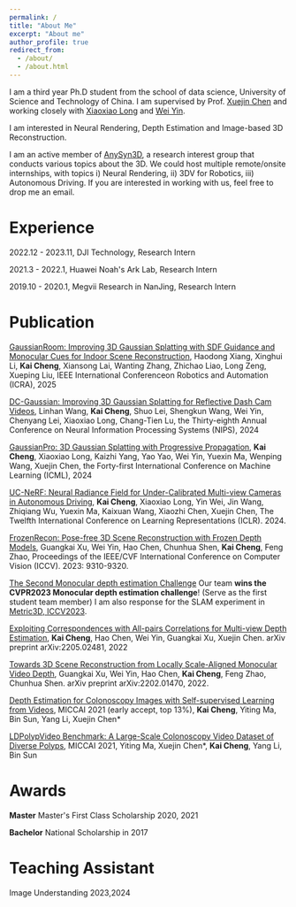 ```yaml
---
permalink: /
title: "About Me"
excerpt: "About me"
author_profile: true
redirect_from: 
  - /about/
  - /about.html
---
```


I am a third year Ph.D student from the school of data science, University of Science and Technology of China. I am supervised by Prof. [Xuejin Chen](http://staff.ustc.edu.cn/~xjchen99/) and working closely with [Xiaoxiao Long](https://www.xxlong.site/) and [Wei Yin](https://yvanyin.net/).

I am interested in Neural Rendering, Depth Estimation and Image-based 3D Reconstruction.

I am an active member of [AnySyn3D](https://anysyn3d.github.io/), a research interest group that conducts various topics about the 3D. We could host multiple remote/onsite internships, with topics i) Neural Rendering, ii) 3DV for Robotics, iii) Autonomous Driving. If you are interested in working with us, feel free to drop me an email.

Experience
======
2022.12 - 2023.11, DJI Technology, Research Intern

2021.3 - 2022.1, Huawei Noah's Ark Lab, Research Intern

2019.10 - 2020.1, Megvii Research in NanJing, Research Intern

Publication
======
[GaussianRoom: Improving 3D Gaussian Splatting with SDF Guidance and Monocular Cues for Indoor Scene Reconstruction]([https://github.com/xhd0612/GaussianRoom]), Haodong Xiang, Xinghui Li, **Kai Cheng**, Xiansong Lai, Wanting Zhang, Zhichao Liao, Long Zeng, Xueping Liu, IEEE International Conferenceon Robotics and Automation (ICRA), 2025

[DC-Gaussian: Improving 3D Gaussian Splatting for Reflective Dash Cam Videos](https://linhanwang.github.io/dcgaussian/), Linhan Wang, **Kai Cheng**, Shuo Lei, Shengkun Wang, Wei Yin, Chenyang Lei, Xiaoxiao Long, Chang-Tien Lu, the Thirty-eighth Annual Conference on Neural Information Processing Systems (NIPS), 2024

[GaussianPro: 3D Gaussian Splatting with Progressive Propagation](https://kcheng1021.github.io/gaussianpro.github.io/), **Kai Cheng**, Xiaoxiao Long, Kaizhi Yang, Yao Yao, Wei Yin, Yuexin Ma, Wenping Wang, Xuejin Chen, the Forty-first International Conference on Machine Learning (ICML), 2024

[UC-NeRF: Neural Radiance Field for Under-Calibrated Multi-view Cameras in Autonomous Driving](https://kcheng1021.github.io/ucnerf.github.io/), **Kai Cheng**, Xiaoxiao Long, Yin Wei, Jin Wang, Zhiqiang Wu, Yuexin Ma, Kaixuan Wang, Xiaozhi Chen, Xuejin Chen, The Twelfth International Conference on Learning Representations (ICLR). 2024.

[FrozenRecon: Pose-free 3D Scene Reconstruction with Frozen Depth Models](https://openaccess.thecvf.com/content/ICCV2023/supplemental/Xu_FrozenRecon_Pose-free_3D_ICCV_2023_supplemental.pdf), Guangkai Xu, Wei Yin, Hao Chen, Chunhua Shen, **Kai Cheng**, Feng Zhao, Proceedings of the IEEE/CVF International Conference on Computer Vision (ICCV). 2023: 9310-9320.

[The Second Monocular depth estimation Challenge](https://arxiv.org/abs/2304.07051)
Our team **wins the CVPR2023 Monocular depth estimation challenge**! (Serve as the first student team member) 
I am also response for the SLAM experiment in [Metric3D, ICCV2023](https://arxiv.org/abs/2307.10984).

[Exploiting Correspondences with All-pairs Correlations for Multi-view Depth Estimation](https://arxiv.org/abs/2205.02481), **Kai Cheng**, Hao Chen, Wei Yin, Guangkai Xu, Xuejin Chen. arXiv preprint arXiv:2205.02481, 2022

[Towards 3D Scene Reconstruction from Locally Scale-Aligned Monocular Video Depth](https://arxiv.org/abs/2202.01470v2), Guangkai Xu, Wei Yin, Hao Chen, **Kai Cheng**, Feng Zhao, Chunhua Shen. arXiv preprint arXiv:2202.01470, 2022.

[Depth Estimation for Colonoscopy Images with Self-supervised Learning from Videos](https://link.springer.com/chapter/10.1007/978-3-030-87231-1_12), MICCAI 2021 (early accept, top 13%),
**Kai Cheng**, Yiting Ma, Bin Sun, Yang Li, Xuejin Chen*

[LDPolypVideo Benchmark: A Large-Scale Colonoscopy Video Dataset of Diverse Polyps](https://link.springer.com/chapter/10.1007/978-3-030-87240-3_37), MICCAI 2021, 
Yiting Ma, Xuejin Chen*, **Kai Cheng**, Yang Li, Bin Sun

Awards
======
**Master**
Master's First Class Scholarship 2020, 2021


**Bachelor**
National Scholarship in 2017

Teaching Assistant
======
Image Understanding 2023,2024


